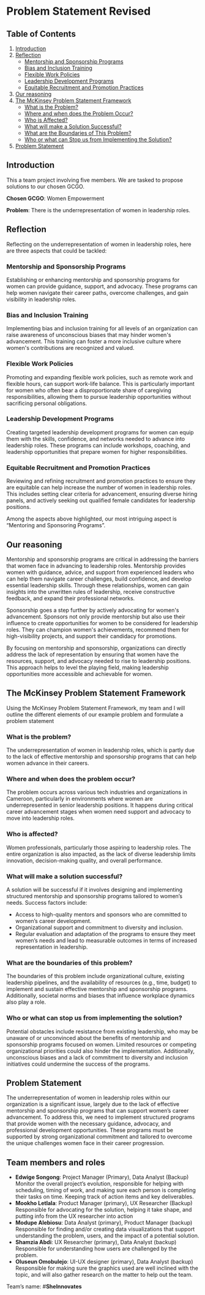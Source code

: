 # Problem Statement Revised

## Table of Contents  
1. [Introduction](#introduction)
2. [Reflection](#Reflection)
   * [Mentorship and Sponsorship Programs](#mentorship-and-Sponsorship-Programs)
   * [Bias and Inclusion Training](#Bias-and-Inclusion-Training)
   * [Flexible Work Policies](#Flexible-Work-Policies)
   * [Leadership Development Programs](#Leadership-Development-Programs)
   * [Equitable Recruitment and Promotion Practices](#Equitable-Recruitment-and-Promotion-Practices)
4. [Our reasoning](#Our-reasoning)
5. [The McKinsey Problem Statement Framework](#The-McKinsey-Problem-Statement-Framework)
   * [What is the Problem? ](#What-is-the-problem)
   * [Where and when does the Problem Occur? ](#Where-and-when-does-the-problem-occur)
   * [Who is Affected?](#who-is-affected?)
   * [What will make a Solution Successful?](#What-will-make-a-solution-successful)
   * [What are the Boundaries of This Problem?](#What-are-the-boundaries-of-this-problem)
   * [Who or what can Stop us from Implementing the Solution?](#Who-or-what-can-stop-us-from-implementing-the-solution)
6. [Problem Statement](#Problem-Statement)


## Introduction
This a team project involving five members. We are tasked to propose solutions to our chosen GCGO.

**Chosen GCGO**: Women Empowerment

**Problem**: There is the underrepresentation of women in leadership roles.

## Reflection
Reflecting on the underrepresentation of women in leadership roles, here are three aspects that could be tackled:
### Mentorship and Sponsorship Programs
Establishing or enhancing mentorship and sponsorship programs for women can provide guidance, support, and advocacy. These programs can help women navigate their career paths, overcome challenges, and gain visibility in leadership roles.

### Bias and Inclusion Training
Implementing bias and inclusion training for all levels of an organization can raise awareness of unconscious biases that may hinder women's advancement. This training can foster a more inclusive culture where women's contributions are recognized and valued.

### Flexible Work Policies
Promoting and expanding flexible work policies, such as remote work and flexible hours, can support work-life balance. This is particularly important for women who often bear a disproportionate share of caregiving responsibilities, allowing them to pursue leadership opportunities without sacrificing personal obligations.

### Leadership Development Programs
Creating targeted leadership development programs for women can equip them with the skills, confidence, and networks needed to advance into leadership roles. These programs can include workshops, coaching, and leadership opportunities that prepare women for higher responsibilities.

### Equitable Recruitment and Promotion Practices
Reviewing and refining recruitment and promotion practices to ensure they are equitable can help increase the number of women in leadership roles. This includes setting clear criteria for advancement, ensuring diverse hiring panels, and actively seeking out qualified female candidates for leadership positions.

Among the aspects above highlighted, our most intriguing aspect is “Mentoring and Sponsoring Programs”.

## Our reasoning
Mentorship and sponsorship programs are critical in addressing the barriers that women face in advancing to leadership roles. Mentorship provides women with guidance, advice, and support from experienced leaders who can help them navigate career challenges, build confidence, and develop essential leadership skills. Through these relationships, women can gain insights into the unwritten rules of leadership, receive constructive feedback, and expand their professional networks.

Sponsorship goes a step further by actively advocating for women's advancement. Sponsors not only provide mentorship but also use their influence to create opportunities for women to be considered for leadership roles. They can champion women's achievements, recommend them for high-visibility projects, and support their candidacy for promotions.

By focusing on mentorship and sponsorship, organizations can directly address the lack of representation by ensuring that women have the resources, support, and advocacy needed to rise to leadership positions. This approach helps to level the playing field, making leadership opportunities more accessible and achievable for women.

## The McKinsey Problem Statement Framework
Using the McKinsey Problem Statement Framework, my team and I will outline the different elements of our example problem and formulate a problem statement

### What is the problem?
The underrepresentation of women in leadership roles, which is partly due to the lack of effective mentorship and sponsorship programs that can help women advance in their careers.

### Where and when does the problem occur? 
The problem occurs across various tech industries and organizations in Cameroon, particularly in environments where women are underrepresented in senior leadership positions. It happens during critical career advancement stages when women need support and advocacy to move into leadership roles.

###  Who is affected?
Women professionals, particularly those aspiring to leadership roles. The entire organization is also impacted, as the lack of diverse leadership limits innovation, decision-making quality, and overall performance.

### What will make a solution successful?
A solution will be successful if it involves designing and implementing structured mentorship and sponsorship programs tailored to women’s needs. Success factors include:
*	Access to high-quality mentors and sponsors who are committed to women’s career development.
*	Organizational support and commitment to diversity and inclusion.
*	Regular evaluation and adaptation of the programs to ensure they meet women’s needs and lead to measurable outcomes in terms of increased representation in leadership.

### What are the boundaries of this problem?
The boundaries of this problem include organizational culture, existing leadership pipelines, and the availability of resources (e.g., time, budget) to implement and sustain effective mentorship and sponsorship programs. Additionally, societal norms and biases that influence workplace dynamics also play a role.

### Who or what can stop us from implementing the solution?
Potential obstacles include resistance from existing leadership, who may be unaware of or unconvinced about the benefits of mentorship and sponsorship programs focused on women. Limited resources or competing organizational priorities could also hinder the implementation. Additionally, unconscious biases and a lack of commitment to diversity and inclusion initiatives could undermine the success of the programs.

## Problem Statement
The underrepresentation of women in leadership roles within our organization is a significant issue, largely due to the lack of effective mentorship and sponsorship programs that can support women’s career advancement. To address this, we need to implement structured programs that provide women with the necessary guidance, advocacy, and professional development opportunities. These programs must be supported by strong organizational commitment and tailored to overcome the unique challenges women face in their career progression.

## Team members and roles
*	**Edwige Songong**: Project Manager (Primary), Data Analyst (Backup)
Monitor the overall project’s evolution, responsible for helping with scheduling, timing of work, and making sure each person is completing their tasks on time. Keeping track of action items and key deliverables.
*	**Mookho Letlala**: Product Manager (primary), UX Researcher (Backup)
Responsible for advocating for the solution, helping it take shape, and putting info from the UX researcher into action
*	**Modupe Alebiosu**: Data Analyst (primary), Product Manager (backup)
Responsible for finding and/or creating data visualizations that support understanding the problem, users, and the impact of a potential solution.
*	**Shamzia Abdi**: UX Researcher (primary), Data Analyst (backup)
Responsible for understanding how users are challenged by the problem.
* **Oluseun Omobulejo**: UI-UX designer (primary), Data Analyst (backup)
Responsible for making sure the graphics used are well inclined with the topic, and will also gather research on the matter to help out the team.

Team’s name: #**SheInnovates**






